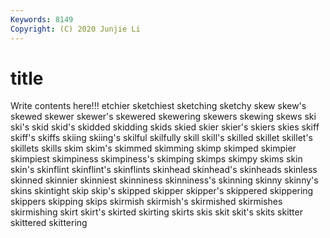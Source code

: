 ```yaml
---
Keywords: 8149
Copyright: (C) 2020 Junjie Li
---
```


# title

Write contents here!!!
etchier 
sketchiest 
sketching 
sketchy 
skew 
skew's 
skewed 
skewer 
skewer's 
skewered
skewering 
skewers 
skewing 
skews 
ski 
ski's 
skid 
skid's 
skidded 
skidding
skids 
skied 
skier 
skier's 
skiers 
skies 
skiff 
skiff's 
skiffs 
skiing
skiing's 
skilful 
skilfully 
skill 
skill's 
skilled 
skillet 
skillet's 
skillets 
skills
skim 
skim's 
skimmed 
skimming 
skimp 
skimped 
skimpier 
skimpiest 
skimpiness 
skimpiness's
skimping 
skimps 
skimpy 
skims 
skin 
skin's 
skinflint 
skinflint's 
skinflints 
skinhead
skinhead's 
skinheads 
skinless 
skinned 
skinnier 
skinniest 
skinniness 
skinniness's 
skinning 
skinny
skinny's 
skins 
skintight 
skip 
skip's 
skipped 
skipper 
skipper's 
skippered 
skippering
skippers 
skipping 
skips 
skirmish 
skirmish's 
skirmished 
skirmishes 
skirmishing 
skirt 
skirt's
skirted 
skirting 
skirts 
skis 
skit 
skit's 
skits 
skitter 
skittered 
skittering

